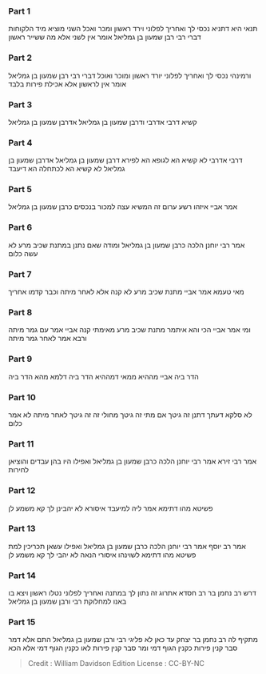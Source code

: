 
### Part 1
תנאי היא דתניא נכסי לך ואחריך לפלוני וירד ראשון ומכר ואכל השני מוציא מיד הלקוחות דברי רבי רבן שמעון בן גמליאל אומר אין לשני אלא מה ששייר ראשון

### Part 2
ורמינהי נכסי לך ואחריך לפלוני יורד ראשון ומוכר ואוכל דברי רבי רבן שמעון בן גמליאל אומר אין לראשון אלא אכילת פירות בלבד

### Part 3
קשיא דרבי אדרבי ודרבן שמעון בן גמליאל אדרבן שמעון בן גמליאל

### Part 4
דרבי אדרבי לא קשיא הא לגופא הא לפירא דרבן שמעון בן גמליאל אדרבן שמעון בן גמליאל לא קשיא הא לכתחלה הא דיעבד

### Part 5
אמר אביי איזהו רשע ערום זה המשיא עצה למכור בנכסים כרבן שמעון בן גמליאל

### Part 6
אמר רבי יוחנן הלכה כרבן שמעון בן גמליאל ומודה שאם נתנן במתנת שכיב מרע לא עשה כלום

### Part 7
מאי טעמא אמר אביי מתנת שכיב מרע לא קנה אלא לאחר מיתה וכבר קדמו אחריך

### Part 8
ומי אמר אביי הכי והא איתמר מתנת שכיב מרע מאימתי קנה אביי אמר עם גמר מיתה ורבא אמר לאחר גמר מיתה

### Part 9
הדר ביה אביי מההיא ממאי דמההיא הדר ביה דלמא מהא הדר ביה

### Part 10
לא סלקא דעתך דתנן זה גיטך אם מתי זה גיטך מחולי זה זה גיטך לאחר מיתה לא אמר כלום

### Part 11
אמר רבי זירא אמר רבי יוחנן הלכה כרבן שמעון בן גמליאל ואפילו היו בהן עבדים והוציאן לחירות

### Part 12
פשיטא מהו דתימא אמר ליה למיעבד איסורא לא יהבינן לך קא משמע לן

### Part 13
אמר רב יוסף אמר רבי יוחנן הלכה כרבן שמעון בן גמליאל ואפילו עשאן תכריכין למת פשיטא מהו דתימא לשוינהו איסורי הנאה לא יהבי לך קא משמע לן

### Part 14
דרש רב נחמן בר רב חסדא אתרוג זה נתון לך במתנה ואחריך לפלוני נטלו ראשון ויצא בו באנו למחלוקת רבי ורבן שמעון בן גמליאל

### Part 15
מתקיף לה רב נחמן בר יצחק עד כאן לא פליגי רבי ורבן שמעון בן גמליאל התם אלא דמר סבר קנין פירות כקנין הגוף דמי ומר סבר קנין פירות לאו כקנין הגוף דמי אלא הכא

>Credit : William Davidson Edition
>License : CC-BY-NC